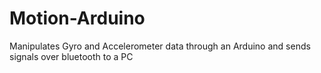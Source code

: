 Motion-Arduino
==============

Manipulates Gyro and Accelerometer data through an Arduino and sends signals over bluetooth to a PC
